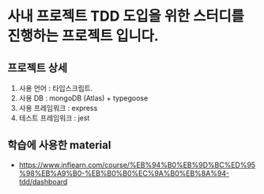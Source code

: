 # 사내 프로젝트 TDD 도입을 위한 스터디를 진행하는 프로젝트 입니다.

## 프로젝트 상세

1. 사용 언어 : 타입스크립트.
2. 사용 DB : mongoDB (Atlas) + typegoose
3. 사용 프레임워크 : express
4. 테스트 프레임워크 : jest

## 학습에 사용한 material

- https://www.inflearn.com/course/%EB%94%B0%EB%9D%BC%ED%95%98%EB%A9%B0-%EB%B0%B0%EC%9A%B0%EB%8A%94-tdd/dashboard
